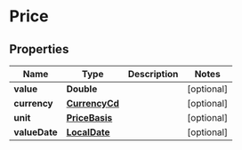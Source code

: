 # Price

## Properties
Name | Type | Description | Notes
------------ | ------------- | ------------- | -------------
**value** | **Double** |  |  [optional]
**currency** | [**CurrencyCd**](CurrencyCd.md) |  |  [optional]
**unit** | [**PriceBasis**](PriceBasis.md) |  |  [optional]
**valueDate** | [**LocalDate**](LocalDate.md) |  |  [optional]
